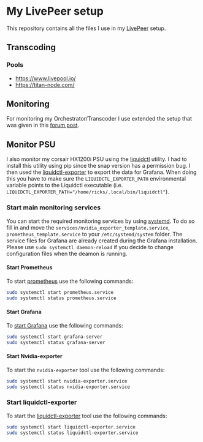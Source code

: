 # My LivePeer setup

This repository contains all the files I use in my [LivePeer](https://livepeer.org/) setup.

## Transcoding

### Pools

- https://www.livepool.io/
- https://titan-node.com/

## Monitoring

For monitoring my Orchestrator/Transcoder I use extended the setup that was given in this [forum post](https://forum.livepeer.org/t/guide-transcoder-monitoring-with-prometheus-grafana).

## Monitor PSU

I also monitor my corsair HX1200i PSU using the [liquidctl](https://github.com/liquidctl/liquidctl) utility. I had to install this utility using pip since the snap version has a permission bug. I then used the [liquidctl-exporter](https://github.com/paha/liquidctl-exporter) to export the data for Grafana. When doing this you have to make sure
the `LIQUIDCTL_EXPORTER_PATH` environmental variable points to the Liquidctl executable (i.e. `LIQUIDCTL_EXPORTER_PATH="/home/ricks/.local/bin/liquidctl"`).

### Start main monitoring services

You can start the required monitoring services by using [systemd](https://grafana.com/docs/grafana/latest/installation/debian/#start-the-server-with-systemd). To do so fill in and move the `services/nvidia_exporter_template.service`, `prometheus_template.service` to your `/etc/systemd/system` folder. The service files for Grafana are already created during the Grafana installation. Please use `sudo systemctl daemon-reload` if you decide to change configuration files when the deamon is running.

#### Start Prometheus

To start [prometheus](https://prometheus.io/) use the following commands:

```bash
sudo systemctl start prometheus.service
sudo systemctl status prometheus.service
```

#### Start Grafana

To [start Grafana](https://grafana.com/docs/grafana/latest/installation/debian/#start-the-server-with-systemd) use the following commands:

```bash
sudo systemctl start grafana-server
sudo systemctl status grafana-server
```

#### Start Nvidia-exporter

To start the `nvidia-exporter` tool use the following commands:

```bash
sudo systemctl start nvidia-exporter.service
sudo systemctl status nvidia-exporter.service
```

### Start liquidctl-exporter

To start the [liquidctl-exporter](https://github.com/paha/liquidctl-exporter) tool use the following commands:

```bash
sudo systemctl start liquidctl-exporter.service
sudo systemctl status liquidctl-exporter.service
```
